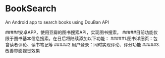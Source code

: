 BookSearch
==========

An Android app to search books using DouBan API

#####安卓APP，使用豆瓣的图书搜索API，实现图书搜索。
#####目前功能仅限于图书基本信息搜索。在日后将陆续添加以下功能：
#####1.图书详细页：包含读者评论、读书笔记等
#####2.用户登录：同时实现评论、评分功能
#####3.改善界面视觉效果
